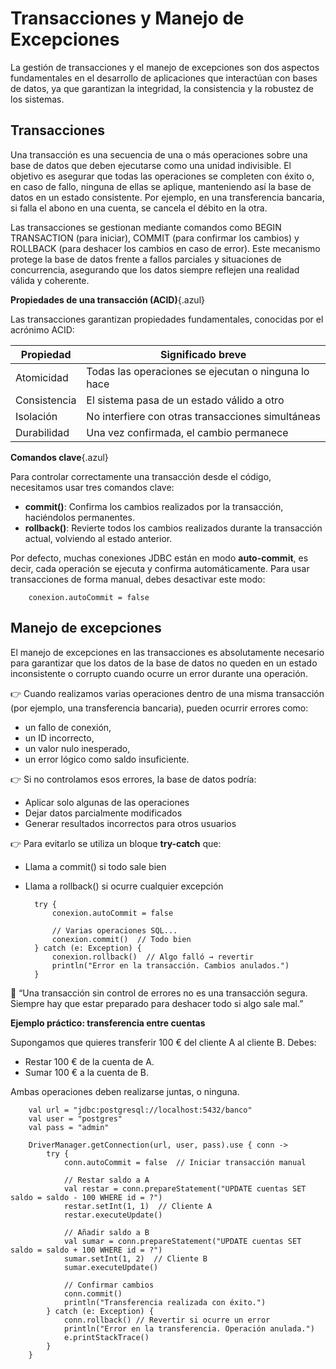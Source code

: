 # Transacciones y Manejo de Excepciones

La gestión de transacciones y el manejo de excepciones son dos aspectos fundamentales en el desarrollo de aplicaciones que interactúan con bases de datos, ya que garantizan la integridad, la consistencia y la robustez de los sistemas.

## Transacciones

Una transacción es una secuencia de una o más operaciones sobre una base de datos que deben ejecutarse como una unidad indivisible. El objetivo es asegurar que todas las operaciones se completen con éxito o, en caso de fallo, ninguna de ellas se aplique, manteniendo así la base de datos en un estado consistente. Por ejemplo, en una transferencia bancaria, si falla el abono en una cuenta, se cancela el débito en la otra.

Las transacciones se gestionan mediante comandos como BEGIN TRANSACTION (para iniciar), COMMIT (para confirmar los cambios) y ROLLBACK (para deshacer los cambios en caso de error). Este mecanismo protege la base de datos frente a fallos parciales y situaciones de concurrencia, asegurando que los datos siempre reflejen una realidad válida y coherente.


**Propiedades de una transacción (ACID)**{.azul}

Las transacciones garantizan propiedades fundamentales, conocidas por el acrónimo ACID:

Propiedad|	Significado breve
---------|-------------------
Atomicidad|	Todas las operaciones se ejecutan o ninguna lo hace
Consistencia|	El sistema pasa de un estado válido a otro
Isolación|	No interfiere con otras transacciones simultáneas
Durabilidad| Una vez confirmada, el cambio permanece



**Comandos clave**{.azul}

Para controlar correctamente una transacción desde el código, necesitamos usar tres comandos clave:


- **commit()**: Confirma los cambios realizados por la transacción, haciéndolos permanentes.
- **rollback()**: Revierte todos los cambios realizados durante la transacción actual, volviendo al estado anterior.

Por defecto, muchas conexiones JDBC están en modo **auto-commit**, es decir, cada operación se ejecuta y confirma automáticamente. Para usar transacciones de forma manual, debes desactivar este modo:

        conexion.autoCommit = false


## Manejo de excepciones


El manejo de excepciones en las transacciones es absolutamente necesario para garantizar que los datos de la base de datos no queden en un estado inconsistente o corrupto cuando ocurre un error durante una operación.

👉  Cuando realizamos varias operaciones dentro de una misma transacción (por ejemplo, una transferencia bancaria), pueden ocurrir errores como:

- un fallo de conexión,
- un ID incorrecto,
- un valor nulo inesperado,
- un error lógico como saldo insuficiente.
  
👉  Si no controlamos esos errores, la base de datos podría:

- Aplicar solo algunas de las operaciones
- Dejar datos parcialmente modificados
- Generar resultados incorrectos para otros usuarios

👉  Para evitarlo se utiliza un bloque **try-catch** que:

- Llama a commit() si todo sale bien
- Llama a rollback() si ocurre cualquier excepción


        try {
            conexion.autoCommit = false

            // Varias operaciones SQL...
            conexion.commit()  // Todo bien
        } catch (e: Exception) {
            conexion.rollback()  // Algo falló → revertir
            println("Error en la transacción. Cambios anulados.")
        }


📌 “Una transacción sin control de errores no es una transacción segura. Siempre hay que estar preparado para deshacer todo si algo sale mal.”



**Ejemplo práctico: transferencia entre cuentas**

Supongamos que quieres transferir 100 € del cliente A al cliente B. Debes:

- Restar 100 € de la cuenta de A.
- Sumar 100 € a la cuenta de B.

Ambas operaciones deben realizarse juntas, o ninguna.   

        val url = "jdbc:postgresql://localhost:5432/banco"
        val user = "postgres"
        val pass = "admin"

        DriverManager.getConnection(url, user, pass).use { conn ->
            try {
                conn.autoCommit = false  // Iniciar transacción manual

                // Restar saldo a A
                val restar = conn.prepareStatement("UPDATE cuentas SET saldo = saldo - 100 WHERE id = ?")
                restar.setInt(1, 1)  // Cliente A
                restar.executeUpdate()

                // Añadir saldo a B
                val sumar = conn.prepareStatement("UPDATE cuentas SET saldo = saldo + 100 WHERE id = ?")
                sumar.setInt(1, 2)  // Cliente B
                sumar.executeUpdate()

                // Confirmar cambios
                conn.commit()
                println("Transferencia realizada con éxito.")
            } catch (e: Exception) {
                conn.rollback() // Revertir si ocurre un error
                println("Error en la transferencia. Operación anulada.")
                e.printStackTrace()
            }
        }
